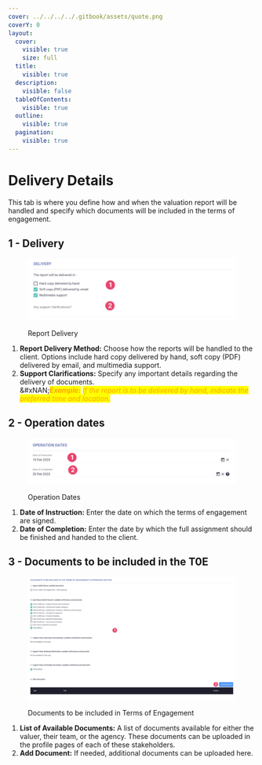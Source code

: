 ```yaml
---
cover: ../../../../.gitbook/assets/quote.png
coverY: 0
layout:
  cover:
    visible: true
    size: full
  title:
    visible: true
  description:
    visible: false
  tableOfContents:
    visible: true
  outline:
    visible: true
  pagination:
    visible: true
---
```


# Delivery Details

This tab is where you define how and when the valuation report will be handled and specify which documents will be included in the terms of engagement.

## 1 - Delivery

<figure><img src="../../../../.gitbook/assets/delivery.png" alt=""><figcaption><p>Report Delivery</p></figcaption></figure>

1. **Report Delivery Method:** Choose how the reports will be handled to the client. Options include hard copy delivered by hand, soft copy (PDF) delivered by email, and multimedia support.
2. **Support Clarifications:** Specify any important details regarding the delivery of documents.\
   &#xNAN;_<mark style="color:orange;">**Example:**</mark> <mark style="color:orange;"></mark><mark style="color:orange;">If the report is to be delivered by hand, indicate the preferred time and location.</mark>_

## 2 - Operation dates

<figure><img src="../../../../.gitbook/assets/dates.png" alt=""><figcaption><p>Operation Dates</p></figcaption></figure>

1. **Date of Instruction:** Enter the date on which the terms of engagement are signed.
2. **Date of Completion:** Enter the date by which the full assignment should be finished and handed to the client.

## 3 - Documents to be included in the T0E

<figure><img src="../../../../.gitbook/assets/documents.png" alt=""><figcaption><p>Documents to be included in Terms of Engagement</p></figcaption></figure>

1. **List of Available Documents:** A list of documents available for either the valuer, their team, or the agency. These documents can be uploaded in the profile pages of each of these stakeholders.
2. **Add Document:** If needed, additional documents can be uploaded here.
